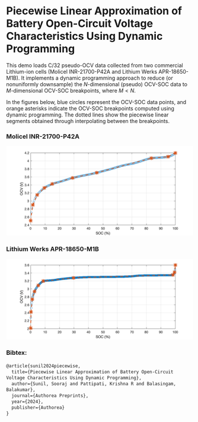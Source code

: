 # Piecewise Linear Approximation of Battery Open-Circuit Voltage Characteristics Using Dynamic Programming
This demo loads C/32 pseudo-OCV data collected from two commercial Lithium-ion cells (Molicel INR-21700-P42A and Lithium Werks APR-18650-M1B). It implements a dynamic programming approach to reduce (or nonuniformly downsample) the $N$-dimensional (pseudo) OCV-SOC data to $M$-dimensional OCV-SOC breakpoints, where $M < N$. 

In the figures below, blue circles represent the OCV-SOC data points, and orange asterisks indicate the OCV-SOC breakpoints computed using dynamic programming. The dotted lines show the piecewise linear segments obtained through interpolating between the breakpoints.

### Molicel INR-21700-P42A
![NCA](NMC.png)
### Lithium Werks APR-18650-M1B
![LFP](LFP.png)

### Bibtex:
```
@article{sunil2024piecewise,
  title={Piecewise Linear Approximation of Battery Open-Circuit Voltage Characteristics Using Dynamic Programming},
  author={Sunil, Sooraj and Pattipati, Krishna R and Balasingam, Balakumar},
  journal={Authorea Preprints},
  year={2024},
  publisher={Authorea}
}
